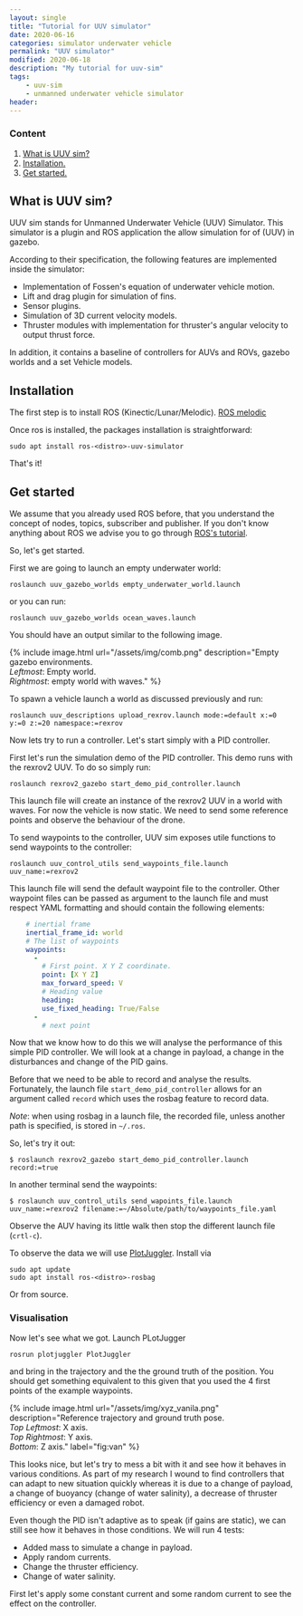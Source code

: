 ```yaml
---
layout: single
title: "Tutorial for UUV simulator"
date: 2020-06-16
categories: simulator underwater vehicle
permalink: "UUV simulator"
modified: 2020-06-18
description: "My tutorial for uuv-sim"
tags:
    - uuv-sim
    - unmanned underwater vehicle simulator
header:
---
```


### Content

1. [What is UUV sim?](#sec:def)
2. [Installation.](#sec:inst)
3. [Get started.](#sec:gs)

## What is UUV sim?<a name="sec:def"></a>

UUV sim stands for Unmanned Underwater Vehicle (UUV) Simulator. This simulator is a plugin and ROS application the allow simulation for of (UUV) in gazebo.

According to their specification, the following features are implemented inside the simulator:
  - Implementation of Fossen's equation of underwater vehicle motion.
  - Lift and drag plugin for simulation of fins.
  - Sensor plugins.
  - Simulation of 3D current velocity models.
  - Thruster modules with implementation for thruster's angular velocity to output thrust force.

In addition, it contains a baseline of controllers for AUVs and ROVs, gazebo worlds and a set Vehicle models.


## Installation<a name="sec:inst"></a>

The first step is to install ROS (Kinectic/Lunar/Melodic). [ROS melodic](https://wiki.ros.org/melodic/Installation/Ubuntu)

Once ros is installed, the packages installation is straightforward:

    sudo apt install ros-<distro>-uuv-simulator

That's it!

## Get started<a name="sec:gs"></a>

We assume that you already used ROS before, that you understand the concept of nodes, topics, subscriber and publisher. If you don't know anything about ROS we advise you to go through [ROS's tutorial](http://wiki.ros.org/ROS/Tutorialshttp://wiki.ros.org/ROS/Tutorials).

So, let's get started.

First we are going to launch an empty underwater world:

    roslaunch uuv_gazebo_worlds empty_underwater_world.launch

or you can run:

    roslaunch uuv_gazebo_worlds ocean_waves.launch

You should have an output similar to the following image.

{% include image.html url="/assets/img/comb.png" description="Empty gazebo environments. <br><i>Leftmost</i>: Empty world. <br><i>Rightmost</i>: empty world with waves." %}

To spawn a vehicle launch a world as discussed previously and run:

    roslaunch uuv_descriptions upload_rexrov.launch mode:=default x:=0 y:=0 z:=20 namespace:=rexrov

Now lets try to run a controller. Let's start simply with a PID controller.

First let's run the simulation demo of the PID controller. This demo runs with the rexrov2 UUV. To do so simply run:

    roslaunch rexrov2_gazebo start_demo_pid_controller.launch

This launch file will create an instance of the rexrov2 UUV in a world with waves. For now the vehicle is now static. We need to send some reference points and observe the behaviour of the drone.

To send waypoints to the controller, UUV sim exposes utile functions to send waypoints to the controller:

    roslaunch uuv_control_utils send_waypoints_file.launch uuv_name:=rexrov2

This launch file will send the default waypoint file to the controller. Other waypoint files can be passed as argument to the launch file and must respect YAML formatting and should contain the following elements:
```yaml
    # inertial frame
    inertial_frame_id: world
    # The list of waypoints
    waypoints:
      -
        # First point. X Y Z coordinate.
        point: [X Y Z]
        max_forward_speed: V
        # Heading value
        heading:
        use_fixed_heading: True/False
      -
        # next point
```       

Now that we know how to do this we will analyse the performance of this simple PID controller. We will look at a change in payload, a change in the disturbances and change of the PID gains.

Before that we need to be able to record and analyse the results. Fortunately, the launch file ```start_demo_pid_controller``` allows for an argument called ```record``` which uses the rosbag feature to record data.

*Note*: when using rosbag in a launch file, the recorded file, unless another path is specified, is stored in ```~/.ros```.

So, let's try it out:

```
$ roslaunch rexrov2_gazebo start_demo_pid_controller.launch record:=true
```

In another terminal send the waypoints:

```
$ roslaunch uuv_control_utils send_wapoints_file.launch uuv_name:=rexrov2 filename:=~/Absolute/path/to/waypoints_file.yaml
```
Observe the AUV having its little walk then stop the different launch file (```crtl-c```).

To observe the data we will use [PlotJuggler](https://github.com/facontidavide/PlotJuggler). Install via
```
sudo apt update
sudo apt install ros-<distro>-rosbag
```
Or from source.

### Visualisation

Now let's see what we got. Launch PLotJugger
```
rosrun plotjuggler PlotJuggler
```

and bring in the trajectory and the the ground truth of the position. You should get something equivalent to this given that you used the 4 first points of the example waypoints.

{% include image.html url="/assets/img/xyz_vanila.png" description="Reference trajectory and ground truth pose. <br><i>Top Leftmost</i>: X axis. <br><i>Top Rightmost</i>: Y axis. <br><i>Bottom</i>: Z axis." label="fig:van" %}

This looks nice, but let's try to mess a bit with it and see how it behaves in various conditions. As part of my research I wound to find controllers that can adapt to new situation quickly whereas it is due to a change of payload, a change of buoyancy (change of water salinity), a decrease of thruster efficiency or even a damaged robot.

Even though the PID isn't adaptive as to speak (if gains are static), we can still see how it behaves in those conditions. We will run 4 tests:

 - Added mass to simulate a change in payload.
 - Apply random currents.
 - Change the thruster efficiency.
 - Change of water salinity.

First let's apply some constant current and some random current to see the effect on the controller. 
